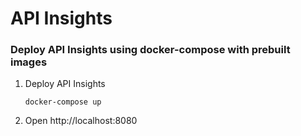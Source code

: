 # API Insights

### Deploy API Insights using docker-compose with prebuilt images

1. Deploy API Insights
    ```shell
    docker-compose up
    ```

2. Open http://localhost:8080